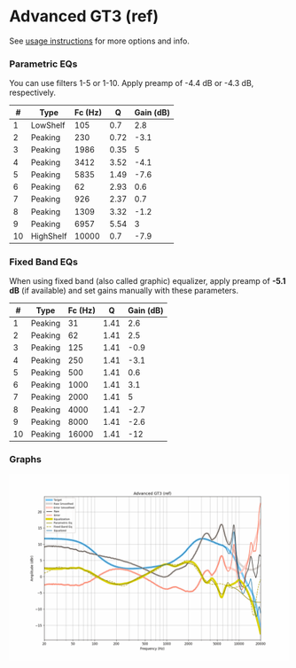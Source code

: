 # Advanced GT3 (ref)
See [usage instructions](https://github.com/jaakkopasanen/AutoEq#usage) for more options and info.

### Parametric EQs
You can use filters 1-5 or 1-10. Apply preamp of -4.4 dB or -4.3 dB, respectively.

|   # | Type      |   Fc (Hz) |    Q |   Gain (dB) |
|-----|-----------|-----------|------|-------------|
|   1 | LowShelf  |       105 | 0.7  |         2.8 |
|   2 | Peaking   |       230 | 0.72 |        -3.1 |
|   3 | Peaking   |      1986 | 0.35 |         5   |
|   4 | Peaking   |      3412 | 3.52 |        -4.1 |
|   5 | Peaking   |      5835 | 1.49 |        -7.6 |
|   6 | Peaking   |        62 | 2.93 |         0.6 |
|   7 | Peaking   |       926 | 2.37 |         0.7 |
|   8 | Peaking   |      1309 | 3.32 |        -1.2 |
|   9 | Peaking   |      6957 | 5.54 |         3   |
|  10 | HighShelf |     10000 | 0.7  |        -7.9 |

### Fixed Band EQs
When using fixed band (also called graphic) equalizer, apply preamp of **-5.1 dB** (if available) and set gains manually with these parameters.

|   # | Type    |   Fc (Hz) |    Q |   Gain (dB) |
|-----|---------|-----------|------|-------------|
|   1 | Peaking |        31 | 1.41 |         2.6 |
|   2 | Peaking |        62 | 1.41 |         2.5 |
|   3 | Peaking |       125 | 1.41 |        -0.9 |
|   4 | Peaking |       250 | 1.41 |        -3.1 |
|   5 | Peaking |       500 | 1.41 |         0.6 |
|   6 | Peaking |      1000 | 1.41 |         3.1 |
|   7 | Peaking |      2000 | 1.41 |         5   |
|   8 | Peaking |      4000 | 1.41 |        -2.7 |
|   9 | Peaking |      8000 | 1.41 |        -2.6 |
|  10 | Peaking |     16000 | 1.41 |       -12   |

### Graphs
![](./Advanced%20GT3%20(ref).png)
